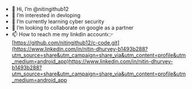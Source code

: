 - 👋 Hi, I’m @nitingithub12
- 👀 I’m interested in devloping
- 🌱 I’m currently learning cyber security
- 💞️ I’m looking to collaborate on google as a partner
- 📫 How to reach me my linkdin account👉[https://github.com/nitingithub12/c-code.git](https://www.linkedin.com/in/nitin-dhurvey-b1493b288?utm_source=share&utm_campaign=share_via&utm_content=profile&utm_medium=android_app)https://www.linkedin.com/in/nitin-dhurvey-b1493b288?utm_source=share&utm_campaign=share_via&utm_content=profile&utm_medium=android_app
  
